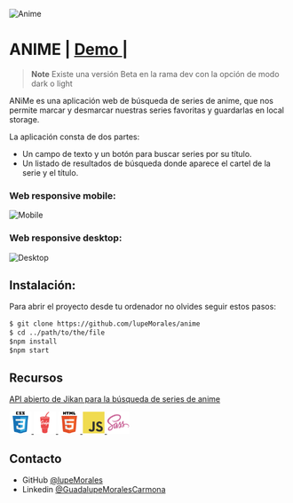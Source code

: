 ![Anime](https://github.com/lupeMorales/modulo-2-evaluacion-final-lupeMorales/blob/main/src/images/logo.png?raw=true)

# ANIME <span> | </span>  <a href="https://lupemorales.github.io/anime/" target="_blank">   Demo </a><span> | </span>
    
   
   
  > **Note**
> Existe una versión Beta en la rama dev con la opción de modo dark o light


ANiMe es una aplicación web de búsqueda de series de anime, que nos permite marcar y desmarcar nuestras series favoritas y guardarlas en local storage.

La aplicación consta de dos partes:
- Un campo de texto y un botón para buscar series por su título.
- Un listado de resultados de búsqueda donde aparece el cartel de la serie y el título.

### Web responsive mobile:

![Mobile](https://github.com/lupeMorales/modulo-2-evaluacion-final-lupeMorales/blob/main/src/images/mobile_view.png?raw=true)


### Web responsive desktop:

![Desktop](https://github.com/lupeMorales/modulo-2-evaluacion-final-lupeMorales/blob/main/src/images/desktop_view.png?raw=true)

## Instalación:

Para abrir el proyecto desde tu ordenador no olvides seguir estos pasos:

```
$ git clone https://github.com/lupeMorales/anime
$ cd ../path/to/the/file
$npm install
$npm start
```

## Recursos

 <a href="https://docs.api.jikan.moe/" target="_blank">API abierto de Jikan para la búsqueda de series de anime </a>


<p align="left"> <a href="https://www.w3schools.com/css/" target="_blank"> <img src="https://raw.githubusercontent.com/devicons/devicon/master/icons/css3/css3-original-wordmark.svg" alt="css3" width="40" height="40"/> </a> <a href="https://gulpjs.com" target="_blank"> <img src="https://raw.githubusercontent.com/devicons/devicon/master/icons/gulp/gulp-plain.svg" alt="gulp" width="40" height="40"/> </a> <a href="https://www.w3.org/html/" target="_blank"> <img src="https://raw.githubusercontent.com/devicons/devicon/master/icons/html5/html5-original-wordmark.svg" alt="html5" width="40" height="40"/> </a> <a href="https://developer.mozilla.org/en-US/docs/Web/JavaScript" target="_blank"> <img src="https://raw.githubusercontent.com/devicons/devicon/master/icons/javascript/javascript-original.svg" alt="javascript" width="40" height="40"/> </a> <a href="https://sass-lang.com" target="_blank"> <img src="https://raw.githubusercontent.com/devicons/devicon/master/icons/sass/sass-original.svg" alt="sass" width="40" height="40"/> </a> </p>



## Contacto

- GitHub [@lupeMorales](https://github.com/lupeMorales )
- Linkedin [@GuadalupeMoralesCarmona](https://linkedin.com/in/guadalupe-morales-carmona-817245226/ )
